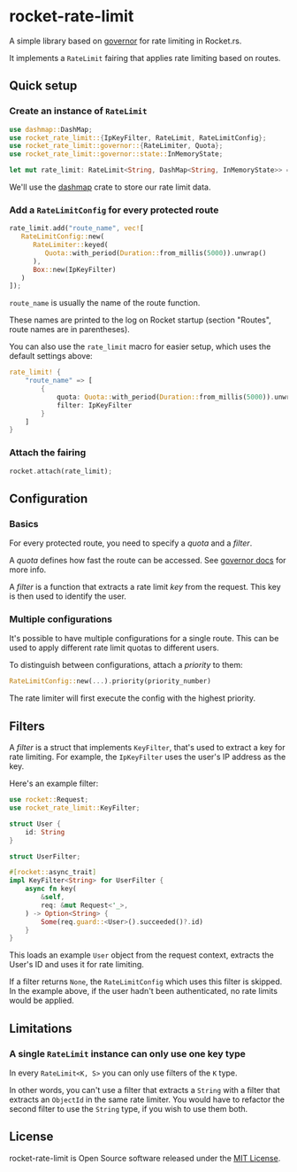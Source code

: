 # rocket-rate-limit

A simple library based on [governor](https://docs.rs/governor/0.5.1/governor/index.html) for rate limiting in Rocket.rs.

It implements a `RateLimit` fairing that applies rate limiting based on routes.

## Quick setup

### Create an instance of `RateLimit`

```rust
use dashmap::DashMap;
use rocket_rate_limit::{IpKeyFilter, RateLimit, RateLimitConfig};
use rocket_rate_limit::governor::{RateLimiter, Quota};
use rocket_rate_limit::governor::state::InMemoryState;

let mut rate_limit: RateLimit<String, DashMap<String, InMemoryState>> = RateLimit::default(); 
```

We'll use the [dashmap](https://crates.io/crates/dashmap) crate to store our rate limit data.  

### Add a `RateLimitConfig` for every protected route

```rust
rate_limit.add("route_name", vec![
   RateLimitConfig::new(
      RateLimiter::keyed(
         Quota::with_period(Duration::from_millis(5000)).unwrap()
      ),
      Box::new(IpKeyFilter)
   ) 
]);
```

`route_name` is usually the name of the route function. 

These names are printed to the log on Rocket startup (section "Routes", route names are in parentheses).

You can also use the `rate_limit` macro for easier setup, which uses the default settings above:

```rust
rate_limit! {
    "route_name" => [
        {
            quota: Quota::with_period(Duration::from_millis(5000)).unwrap(),
            filter: IpKeyFilter
        }
    ]
}
```

### Attach the fairing

```rust
rocket.attach(rate_limit);
``` 

## Configuration

### Basics

For every protected route, you need to specify a _quota_ and a _filter_.

A _quota_ defines how fast the route can be accessed. See [governor docs](https://docs.rs/governor/0.5.1/governor/struct.Quota.html) for more info.

A _filter_ is a function that extracts a rate limit _key_ from the request. This key is then used to identify the user.

### Multiple configurations

It's possible to have multiple configurations for a single route. This can be used to apply different rate limit quotas 
to different users.

To distinguish between configurations, attach a _priority_ to them:

```rust
RateLimitConfig::new(...).priority(priority_number)
```

The rate limiter will first execute the config with the highest priority.

## Filters

A _filter_ is a struct that implements `KeyFilter`, that's used to extract a key for rate limiting. 
For example, the `IpKeyFilter` uses the user's IP address as the key.

Here's an example filter:

```rust
use rocket::Request;
use rocket_rate_limit::KeyFilter;

struct User {
    id: String
}

struct UserFilter;

#[rocket::async_trait]
impl KeyFilter<String> for UserFilter {
    async fn key(
        &self,
        req: &mut Request<'_>,
    ) -> Option<String> {
        Some(req.guard::<User>().succeeded()?.id)
    }
}
```

This loads an example `User` object from the request context, extracts the User's ID and uses it for rate limiting.

If a filter returns `None`, the `RateLimitConfig` which uses this filter is skipped. In the example above, if the user
hadn't been authenticated, no rate limits would be applied.

## Limitations

### A single `RateLimit` instance can only use one key type

In every `RateLimit<K, S>` you can only use filters of the `K` type.

In other words, you can't use a filter that extracts a `String` with a filter that extracts an `ObjectId` in the 
same rate limiter. You would have to refactor the second filter to use the `String` type, if you wish to use them both.

## License

rocket-rate-limit is Open Source software released under the [MIT License](LICENSE.md).